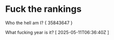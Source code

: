 # Fuck the rankings

Who the hell am I?
{ 35843647 }

What fucking year is it?
[ 2025-05-11T06:36:40Z ]

